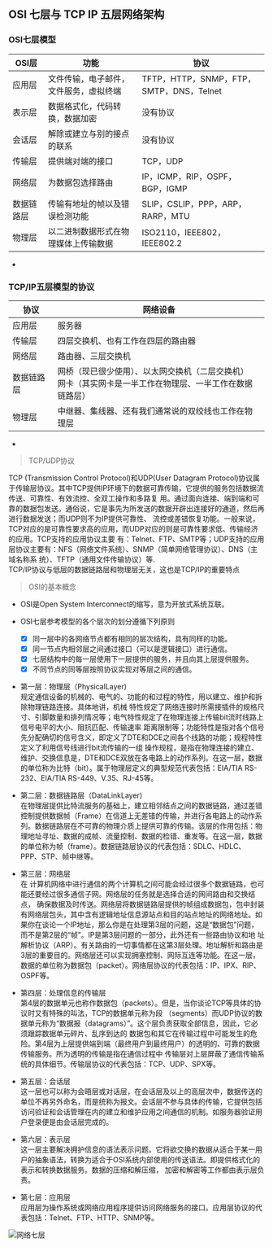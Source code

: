 ﻿## OSI 七层与 TCP IP 五层网络架构  
  
### OSI七层模型  

| OSI层 | 功能 | 协议 |  
| --- | --- | --- |  
| 应用层 | 文件传输，电子邮件，文件服务，虚拟终端 | TFTP，HTTP，SNMP，FTP，SMTP，DNS，Telnet |  
| 表示层 | 数据格式化，代码转换，数据加密 | 没有协议 |  
| 会话层 | 解除或建立与别的接点的联系 | 没有协议 |  
| 传输层 | 提供端对端的接口 | TCP，UDP |  
| 网络层 | 为数据包选择路由 | IP，ICMP，RIP，OSPF，BGP，IGMP |  
| 数据链路层 | 传输有地址的帧以及错误检测功能 | SLIP，CSLIP，PPP，ARP，RARP，MTU |  
| 物理层 | 以二进制数据形式在物理媒体上传输数据 | ISO2110，IEEE802，IEEE802.2 |  
  
  
-
  
### TCP/IP五层模型的协议  

| 协议 | 网络设备 |  
| --- | --- |  
| 应用层 | 服务器 |  
| 传输层 | 四层交换机、也有工作在四层的路由器 |  
| 网络层 | 路由器、三层交换机 |  
| 数据链路层 | 网桥（现已很少使用）、以太网交换机（二层交换机）<br>网卡（其实网卡是一半工作在物理层、一半工作在数据链路层） |  
| 物理层 | 中继器、集线器、还有我们通常说的双绞线也工作在物理层 |  
  
  
-
  
> TCP/UDP协议  
  
TCP (Transmission Control Protocol)和UDP(User Datagram Protocol)协议属于传输层协议。其中TCP提供IP环境下的数据可靠传输，它提供的服务包括数据流传送、可靠性、有效流控、全双工操作和多路复 用。通过面向连接、端到端和可靠的数据包发送。通俗说，它是事先为所发送的数据开辟出连接好的通道，然后再进行数据发送；而UDP则不为IP提供可靠性、 流控或差错恢复功能。一般来说，TCP对应的是可靠性要求高的应用，而UDP对应的则是可靠性要求低、传输经济的应用。TCP支持的应用协议主要 有：Telnet、FTP、SMTP等；UDP支持的应用层协议主要有：NFS（网络文件系统）、SNMP（简单网络管理协议）、DNS（主域名称系 统）、TFTP（通用文件传输协议）等.  
TCP/IP协议与低层的数据链路层和物理层无关，这也是TCP/IP的重要特点  
  
> OSI的基本概念  
  
- OSI是Open System Interconnect的缩写，意为开放式系统互联。  
- OSI七层参考模型的各个层次的划分遵循下列原则  
    - [x] 同一层中的各网络节点都有相同的层次结构，具有同样的功能。  
    - [x] 同一节点内相邻层之间通过接口（可以是逻辑接口）进行通信。  
    - [x] 七层结构中的每一层使用下一层提供的服务，并且向其上层提供服务。  
    - [x] 不同节点的同等层按照协议实现对等层之间的通信。  
  
- 第一层：物理层（PhysicalLayer)  
规定通信设备的机械的、电气的、功能的和过程的特性，用以建立、维护和拆除物理链路连接。具体地讲，机械 特性规定了网络连接时所需接插件的规格尺寸、引脚数量和排列情况等；电气特性规定了在物理连接上传输bit流时线路上信号电平的大小、阻抗匹配、传输速率 距离限制等；功能特性是指对各个信号先分配确切的信号含义，即定义了DTE和DCE之间各个线路的功能；规程特性定义了利用信号线进行bit流传输的一组 操作规程，是指在物理连接的建立、维护、交换信息是，DTE和DCE双放在各电路上的动作系列。在这一层，数据的单位称为比特（bit）。属于物理层定义的典型规范代表包括：EIA/TIA RS-232、EIA/TIA RS-449、V.35、RJ-45等。  
  
- 第二层：数据链路层（DataLinkLayer)  
在物理层提供比特流服务的基础上，建立相邻结点之间的数据链路，通过差错控制提供数据帧（Frame）在信道上无差错的传输，并进行各电路上的动作系列。数据链路层在不可靠的物理介质上提供可靠的传输。该层的作用包括：物理地址寻址、数据的成帧、流量控制、数据的检错、重发等。在这一层，数据的单位称为帧（frame）。数据链路层协议的代表包括：SDLC、HDLC、PPP、STP、帧中继等。  
  
- 第三层：网络层  
在 计算机网络中进行通信的两个计算机之间可能会经过很多个数据链路，也可能还要经过很多通信子网。网络层的任务就是选择合适的网间路由和交换结点， 确保数据及时传送。网络层将数据链路层提供的帧组成数据包，包中封装有网络层包头，其中含有逻辑地址信息源站点和目的站点地址的网络地址。如 果你在谈论一个IP地址，那么你是在处理第3层的问题，这是“数据包”问题，而不是第2层的“帧”。IP是第3层问题的一部分，此外还有一些路由协议和地 址解析协议（ARP）。有关路由的一切事情都在这第3层处理。地址解析和路由是3层的重要目的。网络层还可以实现拥塞控制、网际互连等功能。在这一层，数据的单位称为数据包（packet）。网络层协议的代表包括：IP、IPX、RIP、OSPF等。  
  
- 第四层：处理信息的传输层  
第4层的数据单元也称作数据包（packets）。但是，当你谈论TCP等具体的协议时又有特殊的叫法，TCP的数据单元称为段 （segments）而UDP协议的数据单元称为“数据报（datagrams）”。这个层负责获取全部信息，因此，它必须跟踪数据单元碎片、乱序到达的 数据包和其它在传输过程中可能发生的危险。第4层为上层提供端到端（最终用户到最终用户）的透明的、可靠的数据传输服务。所为透明的传输是指在通信过程中 传输层对上层屏蔽了通信传输系统的具体细节。传输层协议的代表包括：TCP、UDP、SPX等。  
  
- 第五层：会话层  
这一层也可以称为会晤层或对话层，在会话层及以上的高层次中，数据传送的单位不再另外命名，而是统称为报文。会话层不参与具体的传输，它提供包括访问验证和会话管理在内的建立和维护应用之间通信的机制。如服务器验证用户登录便是由会话层完成的。  
  
- 第六层：表示层  
这一层主要解决拥护信息的语法表示问题。它将欲交换的数据从适合于某一用户的抽象语法，转换为适合于OSI系统内部使用的传送语法。即提供格式化的表示和转换数据服务。数据的压缩和解压缩， 加密和解密等工作都由表示层负责。  
  
- 第七层：应用层  
应用层为操作系统或网络应用程序提供访问网络服务的接口。应用层协议的代表包括：Telnet、FTP、HTTP、SNMP等。  

![网络七层](https://github.com/jtleon/notes/blob/master/source/osi.jpeg)  